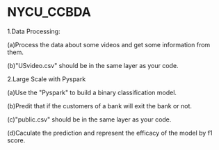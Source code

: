 # NYCU_CCBDA

1.Data Processing:

(a)Process the data about some videos and get some information from them.

(b)"USvideo.csv" should be in the same layer as your code.


2.Large Scale with Pyspark

(a)Use the "Pyspark" to build a binary classification model.

(b)Predit that if the customers of a bank will exit the bank or not.

(c)"public.csv" should be in the same layer as your code.

(d)Caculate the prediction and represent the efficacy of the model by f1 score.
